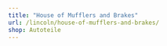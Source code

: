```yaml
---
title: "House of Mufflers and Brakes"
url: /lincoln/house-of-mufflers-and-brakes/
shop: Autoteile
---
```

